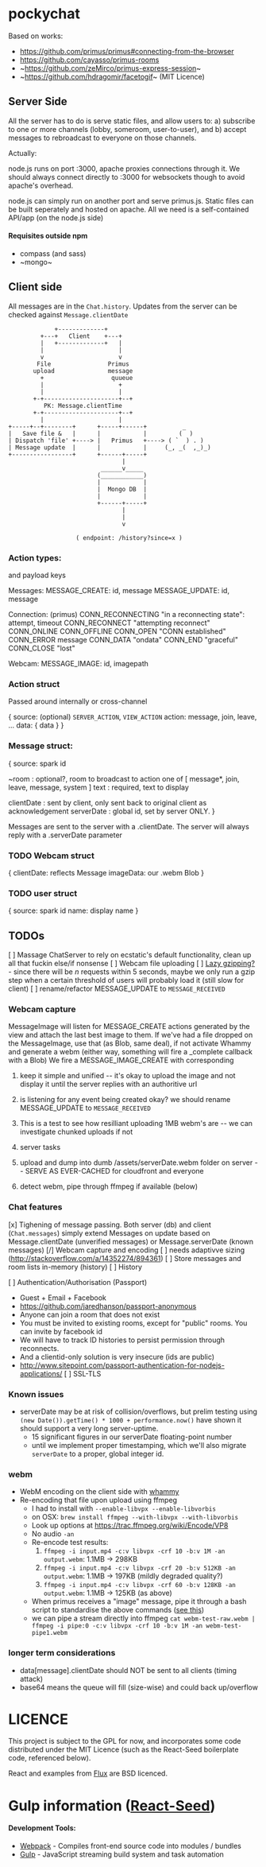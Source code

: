  # pockychat

Based on works:
* https://github.com/primus/primus#connecting-from-the-browser
* https://github.com/cayasso/primus-rooms
* ~https://github.com/zeMirco/primus-express-session~
* ~https://github.com/hdragomir/facetogif~ (MIT Licence)

## Server Side
All the server has to do is serve static files, and allow users to: a) subscribe to one or more channels (lobby, someroom, user-to-user), and b) accept messages to rebroadcast to everyone on those channels.

Actually:

node.js runs on port :3000, apache proxies connections through it. We should always connect directly to :3000 for websockets though to avoid apache's overhead.

node.js can simply run on another port and serve primus.js. Static files can be built seperately and hosted on apache. All we need is a self-contained API/app (on the node.js side)

#### Requisites outside npm
* compass (and sass)
* ~mongo~

## Client side
All messages are in the `Chat.history`. Updates from the server can be checked against `Message.clientDate`

````
             +-------------+                                  
         +---+   Client    +---+                              
         |   +-------------+   |                              
         |                     |                              
         v                     v                              
        File                Primus                            
       upload               message                           
         +                   quueue                           
         |                     +                              
         |                     |                              
       +-+---------------------+--+                           
          PK: Message.clientTime                              
       +-+---------------------+--+                           
         |                     |                              
+-----+--+--------+      +-----+------+          _            
|   Save file &   |      |            |         (  )          
| Dispatch 'file' +----> |   Primus   +----> ( `  ) . )       
| Message update  |      |            |     (_, _(  ,_)_)     
+-----------------+      +------+-----+                       
                                |                             
                          ______v_____                        
                         (____________)                       
                         |            |                       
                         |  Mongo DB  |                       
                         |            |                       
                         +------+-----+                       
                                |                             
                                |                             
                                v                             
                                                              
                   ( endpoint: /history?since=x )
````

### Action types:
and payload keys

Messages:
  MESSAGE_CREATE: id, message
  MESSAGE_UPDATE: id, message

Connection: (primus)
  CONN_RECONNECTING "in a reconnecting state": attempt, timeout
  CONN_RECONNECT "attempting reconnect"
  CONN_ONLINE
  CONN_OFFLINE
  CONN_OPEN "CONN established"
  CONN_ERROR message
  CONN_DATA "ondata"
  CONN_END "graceful"
  CONN_CLOSE "lost"

Webcam:
  MESSAGE_IMAGE: id, imagepath



### Action struct
Passed around internally or cross-channel

{
  source: (optional) `SERVER_ACTION`, `VIEW_ACTION`
  action: message, join, leave, ...
  data: { data }
}

### Message struct:

{
  source: spark id

  ~room    : optional?, room to broadcast to
  action  one of [ message*, join, leave, message, system ]
  text : required, text to display

  clientDate : sent by client, only sent back to original client as acknowledgement
  serverDate : global id, set by server ONLY.
}

Messages are sent to the server with a .clientDate. The server will always
reply with a .serverDate parameter

### TODO Webcam struct

{
  clientDate: reflects Message
  imageData: our .webm Blob
}

### TODO user struct

{
  source: spark id
  name: display name
}

## TODOs

[ ] Massage ChatServer to rely on ecstatic's default functionality, clean up all that fuckin else/if nonsense
[ ] Webcam file uploading
  [ ] [Lazy gzipping?](https://github.com/jesusabdullah/node-ecstatic#optsgzip) - since there will be *n* requests within 5 seconds, maybe we only run a gzip step when a certain threshold of users will probably load it (still slow for client)
[ ] rename/refactor MESSAGE_UPDATE to `MESSAGE_RECEIVED`

### Webcam capture

MessageImage will listen for MESSAGE_CREATE actions generated by the view and attach the last best image to them. If we've had a file dropped on the MessageImage, use that (as Blob, same deal), if not activate Whammy and generate a webm (either way, something will fire a _complete callback with a Blob)
We fire a MESSAGE_IMAGE_CREATE with corresponding

1. keep it simple and unified -- it's okay to upload the image and not display it until the server replies with an authoritive url
2. is listening for any event being created okay? we should rename MESSAGE_UPDATE to `MESSAGE_RECEIVED`
3. This is a test to see how resilliant uploading 1MB webm's are -- we can investigate chunked uploads if not

4. server tasks
  1. upload and dump into dumb /assets/serverDate.webm folder on server -- SERVE AS EVER-CACHED for cloudfront and everyone
  2. detect webm, pipe through ffmpeg if available (below)


### Chat features

[x] Tighening of message passing. Both server (db) and client (`Chat.messages`) simply extend Messages on update based on Message.clientDate (unverified messages) or Message.serverDate (known messages)
[/] Webcam capture and encoding
  [ ] needs adaptivve sizing (http://stackoverflow.com/a/14352274/894361)
[ ] Store messages and room lists in-memory (history)
[ ] History

[ ] Authentication/Authorisation (Passport)
  * Guest + Email + Facebook
  * https://github.com/jaredhanson/passport-anonymous
  * Anyone can join a room that does not exist
  * You must be invited to existing rooms, except for "public" rooms. You can invite by facebook id
  * We will have to track ID histories to persist permission through reconnects.
  * And a clientid-only solution is very insecure (ids are public)
  * http://www.sitepoint.com/passport-authentication-for-nodejs-applications/
[ ] SSL-TLS

### Known issues

* serverDate may be at risk of collision/overflows, but prelim testing using `(new Date()).getTime() * 1000 + performance.now()` have shown it should support a very long server-uptime.
  * 15 significant figures in our serverDate floating-point number
  * until we implement proper timestamping, which we'll also migrate `serverDate` to a proper, global integer id.

### webm

* WebM encoding on the client side with [whammy](https://github.com/antimatter15/whammy)
* Re-encoding that file upon upload using ffmpeg
  * I had to install with `--enable-libvpx --enable-libvorbis`
  * on OSX: `brew install ffmpeg --with-libvpx --with-libvorbis`
  * Look up options at https://trac.ffmpeg.org/wiki/Encode/VP8
  * No audio `-an`
  * Re-encode test results:
    1. `ffmpeg -i input.mp4 -c:v libvpx -crf 10 -b:v 1M -an output.webm`: 1.1MB -> 298KB
    2. `ffmpeg -i input.mp4 -c:v libvpx -crf 20 -b:v 512KB -an output.webm`: 1.1MB -> 197KB (mildly degraded quality?)
    3. `ffmpeg -i input.mp4 -c:v libvpx -crf 60 -b:v 128KB -an output.webm`: 1.1MB -> 125KB (as above)
  * When primus receives a "image" message, pipe it through a bash script to standardise the above commands ([see this](https://trac.ffmpeg.org/wiki/FilteringGuide#Scriptingyourcommandlineparameters))
  * we can pipe a stream directly into ffmpeg `cat webm-test-raw.webm | ffmpeg -i pipe:0 -c:v libvpx -crf 10 -b:v 1M -an webm-test-pipe1.webm`

### longer term considerations
* data[message].clientDate should NOT be sent to all clients (timing attack)
* base64 means the queue will fill (size-wise) and could back up/overflow

# LICENCE

This project is subject to the GPL for now, and incorporates some code distributed under the MIT Licence (such as the React-Seed boilerplate code, referenced below).

React and examples from [Flux](https://github.com/facebook/flux) are BSD licenced.

# Gulp information ([React-Seed](https://github.com/kriasoft/React-Seed))

#### Development Tools:

 * [Webpack](http://webpack.github.io/) - Compiles front-end source code into modules / bundles
 * [Gulp](http://gulpjs.com/) - JavaScript streaming build system and task automation
